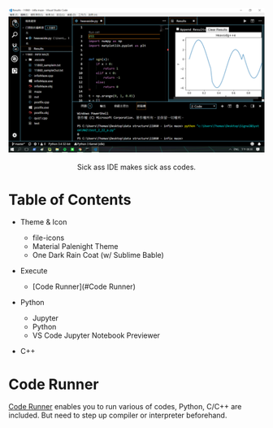 <br/>
<div align="center">
  <img src="https://github.com/thomas861205/vscode-settings/blob/master/cover.png">
</div>
<br/>
<div align="center"> Sick ass IDE makes sick ass codes. </div>

# Table of Contents

- Theme & Icon
  - file-icons
  - Material Palenight Theme
  - One Dark Rain Coat (w/ Sublime Bable)
  
- Execute
  - [Code Runner](#Code Runner)
  
- Python
  - Jupyter
  - Python
  - VS Code Jupyter Notebook Previewer
  
- C++

# Code Runner

[Code Runner](https://marketplace.visualstudio.com/items?itemName=formulahendry.code-runner) enables you to run various of codes,
Python, C/C++ are included. But need to step up compiler or interpreter beforehand.
